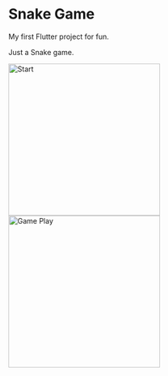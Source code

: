 # Snake Game

My first Flutter project for fun.

Just a Snake game.

<img src="https://github.com/ekremkmz/snake_game/blob/master/docs/images/start.jpg?raw=true" width="300" alt="Start"></img>
<img src="https://github.com/ekremkmz/snake_game/blob/master/docs/images/gameplay.gif?raw=true" width="300" alt="Game Play"></img>

